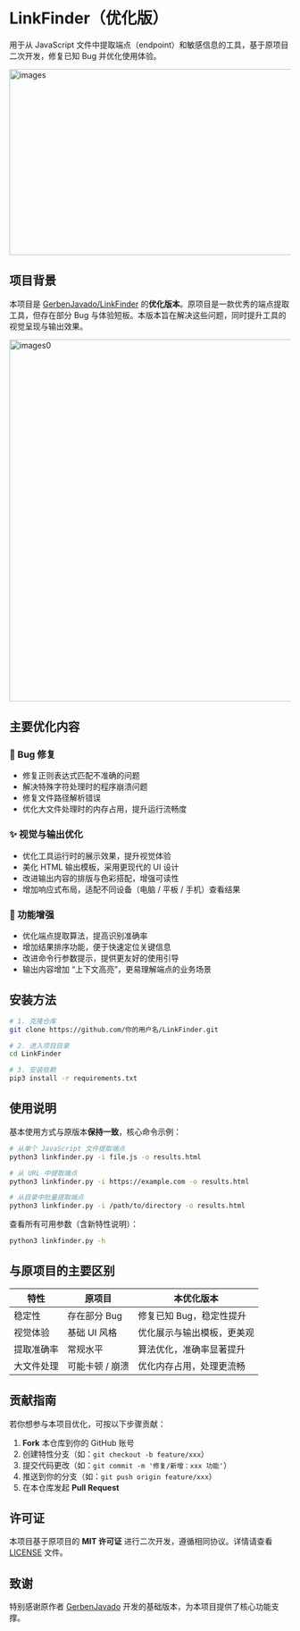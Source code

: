 # LinkFinder（优化版）

用于从 JavaScript 文件中提取端点（endpoint）和敏感信息的工具，基于原项目二次开发，修复已知 Bug 并优化使用体验。

<img width="700" height="333" alt="images" src="https://github.com/user-attachments/assets/c59fc964-604c-4533-87e5-d5c81f59bf8c" />


## 项目背景

本项目是 [GerbenJavado/LinkFinder](https://github.com/GerbenJavado/LinkFinder) 的**优化版本**。原项目是一款优秀的端点提取工具，但存在部分 Bug 与体验短板。本版本旨在解决这些问题，同时提升工具的视觉呈现与输出效果。

<img width="935" height="648" alt="images0" src="https://github.com/user-attachments/assets/74f8298b-19f7-4508-89ec-8091102be087" />


## 主要优化内容

### 🐛 Bug 修复

- 修复正则表达式匹配不准确的问题
- 解决特殊字符处理时的程序崩溃问题
- 修复文件路径解析错误
- 优化大文件处理时的内存占用，提升运行流畅度

### ✨ 视觉与输出优化

- 优化工具运行时的展示效果，提升视觉体验
- 美化 HTML 输出模板，采用更现代的 UI 设计
- 改进输出内容的排版与色彩搭配，增强可读性
- 增加响应式布局，适配不同设备（电脑 / 平板 / 手机）查看结果

### 🚀 功能增强

- 优化端点提取算法，提高识别准确率
- 增加结果排序功能，便于快速定位关键信息
- 改进命令行参数提示，提供更友好的使用引导
- 输出内容增加 “上下文高亮”，更易理解端点的业务场景

## 安装方法

```bash
# 1. 克隆仓库
git clone https://github.com/你的用户名/LinkFinder.git

# 2. 进入项目目录
cd LinkFinder

# 3. 安装依赖
pip3 install -r requirements.txt
```

## 使用说明

基本使用方式与原版本**保持一致**，核心命令示例：



```bash
# 从单个 JavaScript 文件提取端点
python3 linkfinder.py -i file.js -o results.html

# 从 URL 中提取端点
python3 linkfinder.py -i https://example.com -o results.html

# 从目录中批量提取端点
python3 linkfinder.py -i /path/to/directory -o results.html
```



查看所有可用参数（含新特性说明）：

```bash
python3 linkfinder.py -h
```

## 与原项目的主要区别

| 特性       | 原项目          | 本优化版本                 |
| ---------- | --------------- | -------------------------- |
| 稳定性     | 存在部分 Bug    | 修复已知 Bug，稳定性提升   |
| 视觉体验   | 基础 UI 风格    | 优化展示与输出模板，更美观 |
| 提取准确率 | 常规水平        | 算法优化，准确率显著提升   |
| 大文件处理 | 可能卡顿 / 崩溃 | 优化内存占用，处理更流畅   |

## 贡献指南

若你想参与本项目优化，可按以下步骤贡献：

1. **Fork** 本仓库到你的 GitHub 账号
2. 创建特性分支（如：`git checkout -b feature/xxx`）
3. 提交代码更改（如：`git commit -m '修复/新增：xxx 功能'`）
4. 推送到你的分支（如：`git push origin feature/xxx`）
5. 在本仓库发起 **Pull Request**

## 许可证

本项目基于原项目的 **MIT 许可证** 进行二次开发，遵循相同协议。详情请查看 [LICENSE](https://www.doubao.com/chat/LICENSE) 文件。

## 致谢

特别感谢原作者 [GerbenJavado](https://github.com/GerbenJavado) 开发的基础版本，为本项目提供了核心功能支撑。
